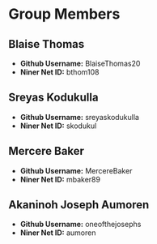 # Group Members

## Blaise Thomas

- **Github Username:** BlaiseThomas20
- **Niner Net ID:** bthom108

## Sreyas Kodukulla

- **Github Username:** sreyaskodukulla
- **Niner Net ID:** skodukul


## Mercere Baker

- **Github Username:** MercereBaker
- **Niner Net ID:** mbaker89

## Akaninoh Joseph Aumoren

- **Github Username:** oneofthejosephs
- **Niner Net ID:** aumoren

